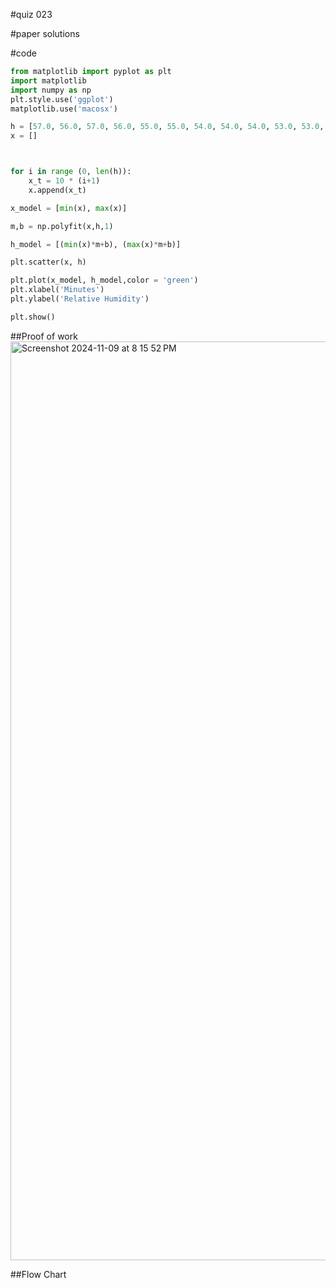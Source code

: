 #quiz 023


#paper solutions


#code
```.py
from matplotlib import pyplot as plt
import matplotlib
import numpy as np
plt.style.use('ggplot')
matplotlib.use('macosx')

h = [57.0, 56.0, 57.0, 56.0, 55.0, 55.0, 54.0, 54.0, 54.0, 53.0, 53.0, 54.0, 53.0, 53.0, 52.0, 52.0, 51.0, 51.0, 51.0, 50.0, 50.0, 49.0, 50.0, 49.0, 49.0, 48.0, 49.0, 49.0, 48.0, 48.0, 48.0, 49.0]
x = []



for i in range (0, len(h)):
    x_t = 10 * (i+1)
    x.append(x_t)

x_model = [min(x), max(x)]

m,b = np.polyfit(x,h,1)

h_model = [(min(x)*m+b), (max(x)*m+b)]

plt.scatter(x, h)

plt.plot(x_model, h_model,color = 'green')
plt.xlabel('Minutes')
plt.ylabel('Relative Humidity')

plt.show()
```

##Proof of work
<img width="1470" alt="Screenshot 2024-11-09 at 8 15 52 PM" src="https://github.com/user-attachments/assets/bfb885f7-94e9-4718-b173-66ba8a57ea29">

##Flow Chart
